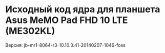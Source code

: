 Исходный код ядра для планшета
Asus MeMO Pad FHD 10 LTE (ME302KL)
====================================================
Версия: jb-mr1-8064-r3-10.10.3.41-20140207-1046-foss